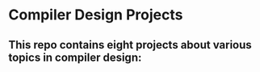 # **Compiler Design Projects** 
## **This repo contains eight projects about various topics in compiler design:**
